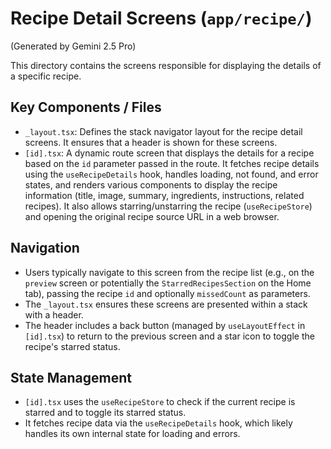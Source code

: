 # Recipe Detail Screens (`app/recipe/`)

(Generated by Gemini 2.5 Pro)

This directory contains the screens responsible for displaying the details of a specific recipe.

## Key Components / Files

- `_layout.tsx`: Defines the stack navigator layout for the recipe detail screens. It ensures that a header is shown for these screens.
- `[id].tsx`: A dynamic route screen that displays the details for a recipe based on the `id` parameter passed in the route. It fetches recipe details using the `useRecipeDetails` hook, handles loading, not found, and error states, and renders various components to display the recipe information (title, image, summary, ingredients, instructions, related recipes). It also allows starring/unstarring the recipe (`useRecipeStore`) and opening the original recipe source URL in a web browser.

## Navigation

- Users typically navigate to this screen from the recipe list (e.g., on the `preview` screen or potentially the `StarredRecipesSection` on the Home tab), passing the recipe `id` and optionally `missedCount` as parameters.
- The `_layout.tsx` ensures these screens are presented within a stack with a header.
- The header includes a back button (managed by `useLayoutEffect` in `[id].tsx`) to return to the previous screen and a star icon to toggle the recipe's starred status.

## State Management

- `[id].tsx` uses the `useRecipeStore` to check if the current recipe is starred and to toggle its starred status.
- It fetches recipe data via the `useRecipeDetails` hook, which likely handles its own internal state for loading and errors.
